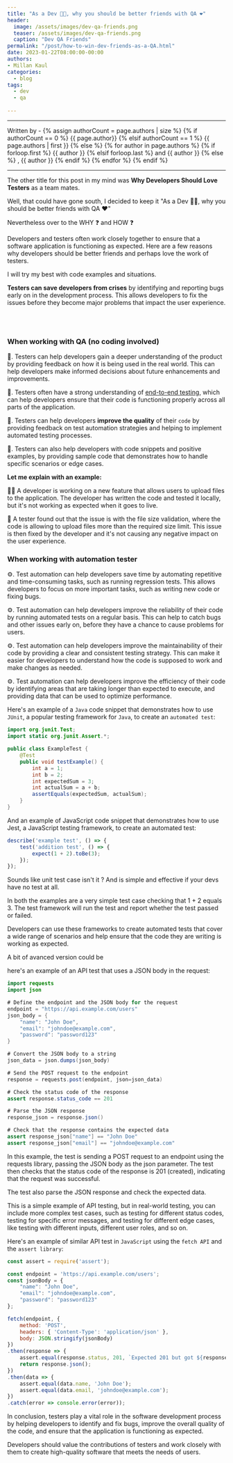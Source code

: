 ```yaml
---
title: "As a Dev 👨‍💻, why you should be better friends with QA ❤️"
header:
  image: /assets/images/dev-qa-friends.png
  teaser: /assets/images/dev-qa-friends.png
  caption: "Dev QA Friends"
permalink: "/post/how-to-win-dev-friends-as-a-QA.html"
date: 2023-01-22T08:00:00-00:00
authors:
- Millan Kaul
categories:
  - blog
tags:
  - dev
  - qa
  
---
```

<hr>
<p>
 Written by -
{% assign authorCount = page.authors | size %}
{% if authorCount == 0 %}
   {{ page.author}}
{% elsif authorCount == 1 %}
    {{ page.authors | first }}         
{% else %}
    {% for author in page.authors %}
        {% if forloop.first %}
            {{ author }}
        {% elsif forloop.last %}
            and {{ author }}
        {% else %}
            , {{ author }}
        {% endif %}
    {% endfor %}
{% endif %}
</p>

<hr>


The other title for this post in my mind was **Why Developers Should Love Testers** as a team mates.

Well, that could have gone south, I decided to keep it "As a Dev 👨‍💻, why you should be better friends with QA ❤️"

Nevertheless over to the WHY ❓ and HOW ❓

Developers and testers often work closely together to ensure that a software application is functioning as expected. Here are a few reasons why developers should be better friends and perhaps love the work of testers.

I will try my best with code examples and situations.

**Testers can save developers from crises** by identifying and reporting bugs early on in the development process. 
This allows developers to fix the issues before they become major problems that impact the user experience.


<br><br>

### When working with QA (no coding involved)

🙌. Testers can help developers gain a deeper understanding of the product by providing feedback on how it is being used in the real world. This can help developers make informed decisions about future enhancements and improvements.

🙌. Testers often have a strong understanding of <ins>end-to-end testing</ins>, which can help developers ensure that their code is functioning properly across all parts of the application.

🙌. Testers can help developers **improve the quality** of their `code` by providing feedback on test automation strategies and helping to implement automated testing processes.

🙌. Testers can also help developers with code snippets and positive examples, by providing sample code that demonstrates how to handle specific scenarios or edge cases.

**Let me explain with an example:**

👨‍💻 A developer is working on a new feature that allows users to upload files to the application. 
The developer has written the code and tested it locally, but it's not working as expected when it goes to live. 

🤝 A tester found out that the issue is with the file size validation, where the code is allowing to upload files more than the required size limit. 
This issue is then fixed by the developer and it's not causing any negative impact on the user experience.

### When working with automation tester

⚙️.  Test automation can help developers save time by automating repetitive and time-consuming tasks, such as running regression tests. This allows developers to focus on more important tasks, such as writing new code or fixing bugs.

⚙️.  Test automation can help developers improve the reliability of their code by running automated tests on a regular basis. This can help to catch bugs and other issues early on, before they have a chance to cause problems for users.

⚙️.  Test automation can help developers improve the maintainability of their code by providing a clear and consistent testing strategy. This can make it easier for developers to understand how the code is supposed to work and make changes as needed.

⚙️.  Test automation can help developers improve the efficiency of their code by identifying areas that are taking longer than expected to execute, and providing data that can be used to optimize performance.

Here's an example of a `Java` code snippet that demonstrates how to use `JUnit`, a popular testing framework for `Java`, to create an `automated test`:

```java
import org.junit.Test;
import static org.junit.Assert.*;

public class ExampleTest {
    @Test
    public void testExample() {
        int a = 1;
        int b = 2;
        int expectedSum = 3;
        int actualSum = a + b;
        assertEquals(expectedSum, actualSum);
    }
}
```

And an example of JavaScript code snippet that demonstrates how to use Jest, a JavaScript testing framework, to create an automated test:

```javascript
describe('example test', () => {
    test('addition test', () => {
        expect(1 + 2).toBe(3);
    });
});
```

Sounds like unit test case isn't it ? And is simple and effective if your devs have no test at all.


In both the examples are a very simple test case checking that 1 + 2 equals 3. 
The test framework will run the test and report whether the test passed or failed. 

Developers can use these frameworks to create automated tests that cover a wide range of scenarios and help ensure that the code they are writing is working as expected.

A bit of avanced version could be

here's an example of an API test that uses a JSON body in the request:

```java
import requests
import json

# Define the endpoint and the JSON body for the request
endpoint = "https://api.example.com/users"
json_body = {
    "name": "John Doe",
    "email": "johndoe@example.com",
    "password": "password123"
}

# Convert the JSON body to a string
json_data = json.dumps(json_body)

# Send the POST request to the endpoint
response = requests.post(endpoint, json=json_data)

# Check the status code of the response
assert response.status_code == 201

# Parse the JSON response
response_json = response.json()

# Check that the response contains the expected data
assert response_json["name"] == "John Doe"
assert response_json["email"] == "johndoe@example.com"
```


In this example, the test is sending a POST request to an endpoint using the requests library, passing the JSON body as the json parameter. 
The test then checks that the status code of the response is 201 (created), indicating that the request was successful. 

The test also parse the JSON response and check the expected data.

This is a simple example of API testing, but in real-world testing, you can include more complex test cases, such as testing for different status codes, testing for specific error messages, and testing for different edge cases, like testing with different inputs, different user roles, and so on.


Here's an example of similar API test in `JavaScript` using the `fetch API` and the `assert library`:

```javascript
const assert = require('assert');

const endpoint = 'https://api.example.com/users';
const jsonBody = {
    "name": "John Doe",
    "email": "johndoe@example.com",
    "password": "password123"
};

fetch(endpoint, {
    method: 'POST',
    headers: { 'Content-Type': 'application/json' },
    body: JSON.stringify(jsonBody)
})
.then(response => {
    assert.equal(response.status, 201, `Expected 201 but got ${response.status}`);
    return response.json();
})
.then(data => {
    assert.equal(data.name, 'John Doe');
    assert.equal(data.email, 'johndoe@example.com');
})
.catch(error => console.error(error));
```


In conclusion, testers play a vital role in the software development process by helping developers to identify and fix bugs, improve the overall quality of the code, and ensure that the application is functioning as expected. 

Developers should value the contributions of testers and work closely with them to create high-quality software that meets the needs of users.


